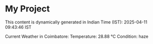 # My Project

This content is dynamically generated in Indian Time (IST): 2025-04-11 09:43:46 IST


Current Weather in Coimbatore:
Temperature: 28.88 °C
Condition: haze
